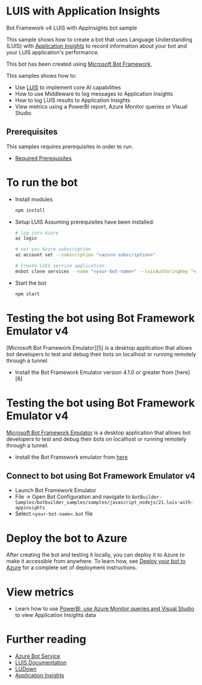 # LUIS with Application Insights
Bot Framework v4 LUIS with AppInsights bot sample

This sample shows how to create a bot that uses Language Understanding (LUIS) with [Application Insights](https://www.npmjs.com/package/botbuilder-applicationinsights) to record information about your bot and your LUIS application's performance.

This bot has been created using [Microsoft Bot Framework][1].

This samples shows how to:
- Use [LUIS][11] to implement core AI capabilities
- How to use Middleware to log messages to Application Insights
- How to log LUIS results to Application Insights
- View metrics using a PowerBI report, Azure Monitor queries or Visual Studio

## Prerequisites
This samples requires prerequisites in order to run.
- [Required Prerequisites][41]

# To run the bot
- Install modules
    ```bash
    npm install
    ```
- Setup LUIS
    Assuming prerequisites have been installed:
    ```bash
    # log into Azure
    az login
    ```
    ```bash
    # set you Azure subscription
    az account set --subscription "<azure-subscription>"
    ```
    ```bash
    # Create LUIS service application
    msbot clone services --name "<your-bot-name>" --luisAuthoringKey "<luis-authoring-key>" --location <azure region like eastus, westus, westus2 etc.> --folder "deploymentScripts/msbotClone" --verbose
    ```
- Start the bot
    ```bash
    npm start
    ```

# Testing the bot using Bot Framework Emulator **v4**
[Microsoft Bot Framework Emulator][5] is a desktop application that allows bot developers to test and debug their bots on localhost or running remotely through a tunnel.

- Install the Bot Framework Emulator version 4.1.0 or greater from [here][6]

# Testing the bot using Bot Framework Emulator **v4**
[Microsoft Bot Framework Emulator](https://github.com/microsoft/botframework-emulator) is a desktop application that allows bot developers to test and debug their bots on localhost or running remotely through a tunnel.

- Install the Bot Framework emulator from [here](https://github.com/microsoft/botframework-emulator/releases)

## Connect to bot using Bot Framework Emulator **v4**
- Launch Bot Framework Emulator
- File -> Open Bot Configuration and navigate to `BotBuilder-Samples/botbuilder_samples/samples/javascript_nodejs/21.luis-with-appinsights`
- Select `<your-bot-name>.bot` file

# Deploy the bot to Azure
After creating the bot and testing it locally, you can deploy it to Azure to make it accessible from anywhere.
To learn how, see [Deploy your bot to Azure][40] for a complete set of deployment instructions.

# View metrics
- Learn how to use [PowerBI, use Azure Monitor queries and Visual Studio][42] to view Application Insights data

# Further reading
- [Azure Bot Service](https://docs.microsoft.com/en-us/azure/bot-service/bot-service-overview-introduction?view=azure-bot-service-4.0)
- [LUIS Documentation](https://docs.microsoft.com/en-us/azure/cognitive-services/LUIS/)
- [LUDown](https://github.com/Microsoft/botbuilder-tools/tree/master/packages/Ludown)
- [Application Insights](https://azure.microsoft.com/en-us/services/application-insights/)


[1]: https://dev.botframework.com
[11]: https://www.luis.ai
[40]: https://aka.ms/azuredeployment
[41]: ./PREREQUISITES.md
[42]: https://aka.ms/botPowerBiTemplate